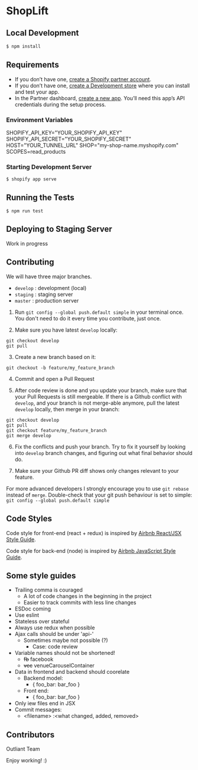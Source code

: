 # ShopLift

## Local Development

```bash
$ npm install
```

## Requirements

- If you don’t have one, [create a Shopify partner account](https://partners.shopify.com/signup).
- If you don’t have one, [create a Development store](https://help.shopify.com/en/partners/dashboard/development-stores#create-a-development-store) where you can install and test your app.
- In the Partner dashboard, [create a new app](https://help.shopify.com/en/api/tools/partner-dashboard/your-apps#create-a-new-app). You’ll need this app’s API credentials during the setup process.

### Environment Variables

SHOPIFY_API_KEY="YOUR_SHOPIFY_API_KEY"
SHOPIFY_API_SECRET="YOUR_SHOPIFY_SECRET"
HOST="YOUR_TUNNEL_URL"
SHOP="my-shop-name.myshopify.com"
SCOPES=read_products

### Starting Development Server

    $ shopify app serve

## Running the Tests

```
$ npm run test
```

## Deploying to Staging Server

Work in progress

## Contributing

We will have three major branches.

- `develop` : development (local)
- `staging` : staging server
- `master` : production server

1. Run `git config --global push.default simple` in your terminal once. You don't need to do it every time you contribute, just once.

2. Make sure you have latest `develop` locally:

```
git checkout develop
git pull
```

3. Create a new branch based on it:

```
git checkout -b feature/my_feature_branch
```

4. Commit and open a Pull Request

5. After code review is done and you update your branch, make sure that your Pull Requests is still mergeable.
   If there is a Github conflict with `develop`, and your branch is not merge-able anymore, pull the latest `develop` locally, then merge in your branch:

```
git checkout develop
git pull
git checkout feature/my_feature_branch
git merge develop
```

6. Fix the conflicts and push your branch. Try to fix it yourself by looking into `develop` branch changes, and figuring out what final behavior should do.

7. Make sure your Github PR diff shows only changes relevant to your feature.

For more advanced developers I strongly encourage you to use `git rebase` instead of `merge`. Double-check that your git push behaviour is set to simple: `git config --global push.default simple`

## Code Styles

Code style for front-end (react + redux) is inspired by [Airbnb React/JSX Style Guide](https://github.com/airbnb/javascript/tree/master/react).

Code style for back-end (node) is inspired by [Airbnb JavaScript Style Guide](https://github.com/airbnb/javascript).

## Some style guides

- Trailing comma is couraged
  - A lot of code changes in the beginning in the project
  - Easier to track commits with less line changes
- ESDoc coming
- Use eslint
- Stateless over stateful
- Always use redux when possible
- Ajax calls should be under 'api-'
  - Sometimes maybe not possible (?)
    - Case: code review
- Variable names should not be shortened!
  - ~~fb~~ facebook
  - ~~vcc~~ venueCarouselContainer
- Data in frontend and backend should coorelate
  - Backend model:
    - { foo_bar: bar_foo }
  - Front end:
    - { foo_bar: bar_foo }
- Only iew files end in JSX
- Commit messages:
  - \<filename> :<what changed, added, removed>

## Contributors

Outliant Team

Enjoy working! :)
